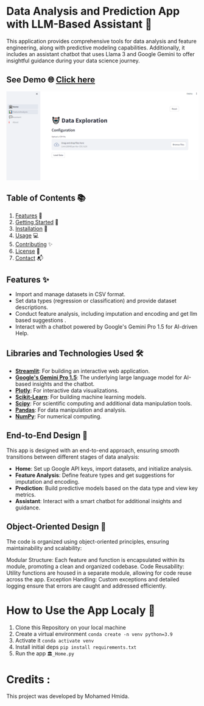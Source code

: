 # Data Analysis and Prediction App with LLM-Based Assistant 🚀
This application provides comprehensive tools for data analysis and feature engineering, along with predictive modeling capabilities. Additionally, it includes an assistant chatbot that uses Llama 3 and Google Gemini to offer insightful guidance during your data science journey.
## See Demo 🌐 [Click here](https://data-analysis-app-geminpro.streamlit.app)
![Project Picture](https://github.com/mohamedhmida14/Projet-Atelier-Stat/blob/main/Image%20Projet%20Atelier%20Stat.PNG)
## Table of Contents 📚
1. [Features](#features) 🌟
2. [Getting Started](#getting-started) 🏁
3. [Installation](#installation) 🔧
4. [Usage](#usage) 💻
5. [Contributing](#contributing) ✨
6. [License](#license) 📜
7. [Contact](#contact) 📬

## Features ✨
- Import and manage datasets in CSV format.
- Set data types (regression or classification) and provide dataset descriptions.
- Conduct feature analysis, including imputation and encoding and get llm based suggestions .
- Interact with a chatbot powered by Google's Gemini Pro 1.5 for AI-driven Help.
  
## Libraries and Technologies Used 🛠️
- [**Streamlit**](https://streamlit.io/): For building an interactive web application.
- [**Google's Gemini Pro 1.5**](https://blog.google/products/ai/gemini-ai): The underlying large language model for AI-based insights and the chatbot.
- [**Plotly**](https://plotly.com/): For interactive data visualizations.
- [**Scikit-Learn**](https://scikit-learn.org/stable/): For building machine learning models.
- [**Scipy**](https://www.scipy.org/): For scientific computing and additional data manipulation tools.
- [**Pandas**](https://pandas.pydata.org/): For data manipulation and analysis.
- [**NumPy**](https://numpy.org/): For numerical computing.

## End-to-End Design 🏁
This app is designed with an end-to-end approach, ensuring smooth transitions between different stages of data analysis:
- **Home**: Set up Google API keys, import datasets, and initialize analysis.
- **Feature Analysis**: Define feature types and get suggestions for imputation and encoding.
- **Prediction**: Build predictive models based on the data type and view key metrics.
- **Assistant**: Interact with a smart chatbot for additional insights and guidance.

## Object-Oriented Design 🔄
The code is organized using object-oriented principles, ensuring maintainability and scalability:

Modular Structure: Each feature and function is encapsulated within its module, promoting a clean and organized codebase.
Code Reusability: Utility functions are housed in a separate module, allowing for code reuse across the app.
Exception Handling: Custom exceptions and detailed logging ensure that errors are caught and addressed efficiently.

# How to Use the App Localy 📝 

1. Clone this Repository on your local machine
2. Create a virtual environment `conda create -n venv python=3.9` 
3. Activate it `conda activate venv`
4. Install initial deps `pip install requirements.txt`
5. Run the app `🏛️_Home.py`

# Credits :
  This project was developed by Mohamed Hmida.
